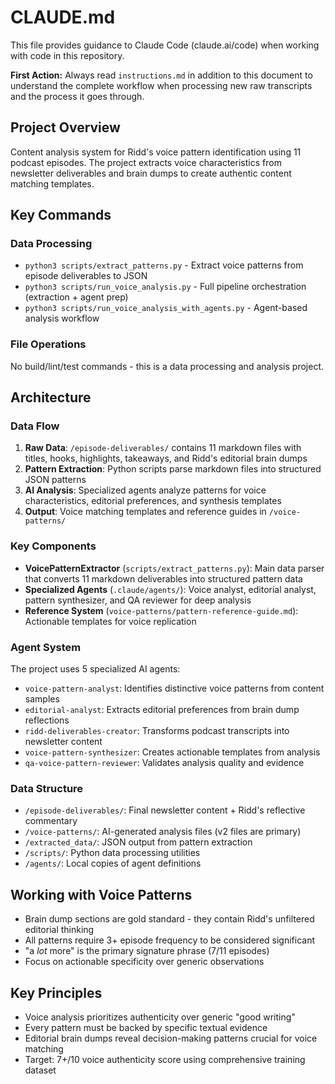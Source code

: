 # CLAUDE.md

This file provides guidance to Claude Code (claude.ai/code) when working with code in this repository.

**First Action:** Always read `instructions.md` in addition to this document to understand the complete workflow when processing new raw transcripts and the process it goes through.

## Project Overview
Content analysis system for Ridd's voice pattern identification using 11 podcast episodes. The project extracts voice characteristics from newsletter deliverables and brain dumps to create authentic content matching templates.

## Key Commands

### Data Processing
- `python3 scripts/extract_patterns.py` - Extract voice patterns from episode deliverables to JSON
- `python3 scripts/run_voice_analysis.py` - Full pipeline orchestration (extraction + agent prep)
- `python3 scripts/run_voice_analysis_with_agents.py` - Agent-based analysis workflow

### File Operations
No build/lint/test commands - this is a data processing and analysis project.

## Architecture

### Data Flow
1. **Raw Data**: `/episode-deliverables/` contains 11 markdown files with titles, hooks, highlights, takeaways, and Ridd's editorial brain dumps
2. **Pattern Extraction**: Python scripts parse markdown files into structured JSON patterns
3. **AI Analysis**: Specialized agents analyze patterns for voice characteristics, editorial preferences, and synthesis templates
4. **Output**: Voice matching templates and reference guides in `/voice-patterns/`

### Key Components
- **VoicePatternExtractor** (`scripts/extract_patterns.py`): Main data parser that converts 11 markdown deliverables into structured pattern data
- **Specialized Agents** (`.claude/agents/`): Voice analyst, editorial analyst, pattern synthesizer, and QA reviewer for deep analysis
- **Reference System** (`voice-patterns/pattern-reference-guide.md`): Actionable templates for voice replication

### Agent System
The project uses 5 specialized AI agents:
- `voice-pattern-analyst`: Identifies distinctive voice patterns from content samples
- `editorial-analyst`: Extracts editorial preferences from brain dump reflections  
- `ridd-deliverables-creator`: Transforms podcast transcripts into newsletter content
- `voice-pattern-synthesizer`: Creates actionable templates from analysis
- `qa-voice-pattern-reviewer`: Validates analysis quality and evidence

### Data Structure
- `/episode-deliverables/`: Final newsletter content + Ridd's reflective commentary
- `/voice-patterns/`: AI-generated analysis files (v2 files are primary)
- `/extracted_data/`: JSON output from pattern extraction
- `/scripts/`: Python data processing utilities
- `/agents/`: Local copies of agent definitions

## Working with Voice Patterns
- Brain dump sections are gold standard - they contain Ridd's unfiltered editorial thinking
- All patterns require 3+ episode frequency to be considered significant
- "a *lot* more" is the primary signature phrase (7/11 episodes)
- Focus on actionable specificity over generic observations

## Key Principles
- Voice analysis prioritizes authenticity over generic "good writing"
- Every pattern must be backed by specific textual evidence
- Editorial brain dumps reveal decision-making patterns crucial for voice matching
- Target: 7+/10 voice authenticity score using comprehensive training dataset